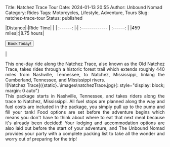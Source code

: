 Title: Natchez Trace Tour
Date: 2024-01-13 20:55
Author: Unbound Nomad
Category: Rides
Tags: Motorcycles, Lifestyle, Adventure, Tours
Slug: natchez-trace-tour
Status: published

|Distance|:|Ride Time| |
| :------: |:| :------------- | :------: |
|459 miles|:|8.75 hours|<FORM><INPUT TYPE="button" VALUE="Book Today!" onClick="parent.location='mailto:unboundnomad@unboundnomad.com?subject=Booking Request: Natchez Trace Tour'"></FORM>|
<br>
<div style="text-align: justify">This one-day ride along the Natchez Trace, also known as the Old Natchez Trace, takes rides through a historic forest trail which extends roughly 440 miles from Nashville, Tennessee, to Natchez, Mississippi, linking the Cumberland, Tennessee, and Mississippi rivers.</div>
![Natchez Trace]({static}..\images\natchezTrace.jpg){: style="display: block; margin: 0 auto"} 
<div style="text-align: justify">This package starts in Nashville, Tennessee, and takes riders along the trace to Natchez, Mississippi. All fuel stops are planned along the way and fuel costs are included in the package, you simply pull up to the pump and fill your tank! Food options are set before the adventure begins which means you don't have to think about where to eat that next meal because it's already been decided! Your lodging and accommodation options are also laid out before the start of your adventure, and The Unbound Nomad provides your party with a complete packing list to take all the wonder and worry out of preparing for the trip!</div>